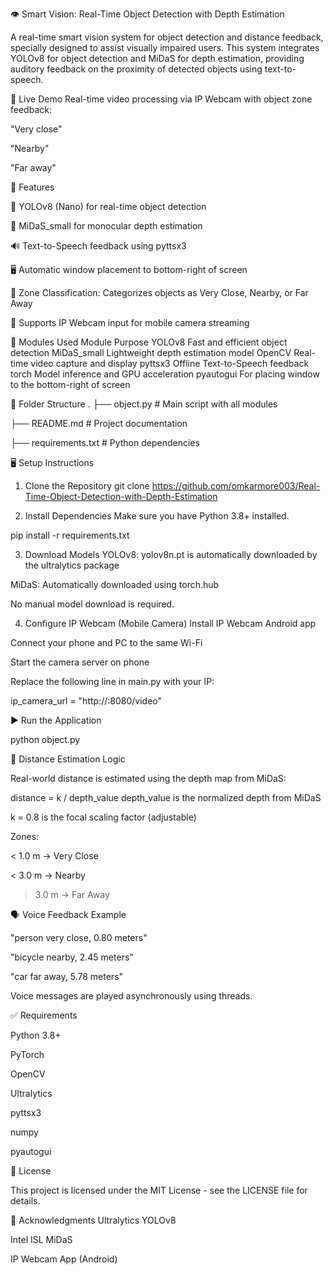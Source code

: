 👁️ Smart Vision: Real-Time Object Detection with Depth Estimation 

A real-time smart vision system for object detection and distance feedback, specially designed to assist visually impaired users. This system integrates YOLOv8 for object detection and MiDaS for depth estimation, providing auditory feedback on the proximity of detected objects using text-to-speech.

📸 Live Demo
Real-time video processing via IP Webcam with object zone feedback:

"Very close"

"Nearby"

"Far away"


🚀 Features

🎯 YOLOv8 (Nano) for real-time object detection

🧠 MiDaS_small for monocular depth estimation

🔊 Text-to-Speech feedback using pyttsx3

🖥️ Automatic window placement to bottom-right of screen

🧠 Zone Classification: Categorizes objects as Very Close, Nearby, or Far Away

📡 Supports IP Webcam input for mobile camera streaming

🧩 Modules Used
Module	Purpose
YOLOv8	Fast and efficient object detection
MiDaS_small	Lightweight depth estimation model
OpenCV	Real-time video capture and display
pyttsx3	Offline Text-to-Speech feedback
torch	Model inference and GPU acceleration
pyautogui	For placing window to the bottom-right of screen

📂 Folder Structure
.
├── object.py            # Main script with all modules

├── README.md            # Project documentation

├── requirements.txt     # Python dependencies

🖥️ Setup Instructions

1. Clone the Repository
git clone https://github.com/omkarmore003/Real-Time-Object-Detection-with-Depth-Estimation

2. Install Dependencies
Make sure you have Python 3.8+ installed.

pip install -r requirements.txt

3. Download Models
YOLOv8: yolov8n.pt is automatically downloaded by the ultralytics package

MiDaS: Automatically downloaded using torch.hub

No manual model download is required.

4. Configure IP Webcam (Mobile Camera)
Install IP Webcam Android app

Connect your phone and PC to the same Wi-Fi

Start the camera server on phone

Replace the following line in main.py with your IP:

ip_camera_url = "http://<your-phone-ip>:8080/video"

▶️ Run the Application

python object.py

📐 Distance Estimation Logic

Real-world distance is estimated using the depth map from MiDaS:

distance = k / depth_value
depth_value is the normalized depth from MiDaS

k = 0.8 is the focal scaling factor (adjustable)

Zones:

< 1.0 m → Very Close

< 3.0 m → Nearby

> 3.0 m → Far Away

🗣️ Voice Feedback Example

"person very close, 0.80 meters"

"bicycle nearby, 2.45 meters"

"car far away, 5.78 meters"

Voice messages are played asynchronously using threads.

✅ Requirements

Python 3.8+

PyTorch

OpenCV

Ultralytics

pyttsx3

numpy

pyautogui

📄 License

This project is licensed under the MIT License - see the LICENSE file for details.

🙏 Acknowledgments
Ultralytics YOLOv8

Intel ISL MiDaS

IP Webcam App (Android)
